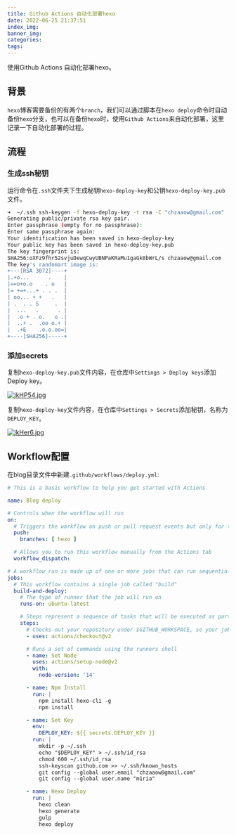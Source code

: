 ```yaml
---
title: Github Actions 自动化部署hexo
date: 2022-06-25 21:37:51
index_img:
banner_img:
categories:
tags:
---
```


使用Github Actions 自动化部署hexo。

<!-- more -->

## 背景

`hexo`博客需要备份的有两个`branch`，我们可以通过脚本在`hexo deploy`命令时自动备份`hexo`分支，也可以在备份`hexo`时，使用`Github Actions`来自动化部署，这里记录一下自动化部署的过程。



## 流程

### 生成ssh秘钥

运行命令在`.ssh`文件夹下生成秘钥`hexo-deploy-key`和公钥`hexo-deploy-key.pub`文件。

```bash
➜  ~/.ssh ssh-keygen -f hexo-deploy-key -t rsa -C "chzaaow@gmail.com"
Generating public/private rsa key pair.
Enter passphrase (empty for no passphrase):
Enter same passphrase again:
Your identification has been saved in hexo-deploy-key
Your public key has been saved in hexo-deploy-key.pub
The key fingerprint is:
SHA256:oXFz9fhr52svjuDewqCwyUBNPaKRaMu1gaGk8bWrL/s chzaaow@gmail.com
The key's randomart image is:
+---[RSA 3072]----+
|.+o...      .    |
|==o+o.o    . o   |
|= +=+...+ . . .  |
| oo... + +   .   |
| .  . . S     .  |
|  ...   .      . |
|  .o + . o.   o .|
|  ..+ .  .oo o.+ |
|  .+E    .o.o.oo=|
+----[SHA256]-----+

```



### 添加secrets

复制`hexo-deploy-key.pub`文件内容，在仓库中`Settings > Deploy keys`添加Deploy key。

[![jkHP54.jpg](https://s1.ax1x.com/2022/06/25/jkHP54.jpg)](https://imgtu.com/i/jkHP54)

复制`hexo-deploy-key`文件内容，在仓库中`Settings > Secrets`添加秘钥，名称为`DEPLOY_KEY`。

[![jkHer6.jpg](https://s1.ax1x.com/2022/06/25/jkHer6.jpg)](https://imgtu.com/i/jkHer6)

## Workflow配置

在blog目录文件中新建`.github/workflows/deploy.yml`:

```yaml
# This is a basic workflow to help you get started with Actions

name: Blog deploy

# Controls when the workflow will run
on:
  # Triggers the workflow on push or pull request events but only for the main branch
  push:
    branches: [ hexo ]

  # Allows you to run this workflow manually from the Actions tab
  workflow_dispatch:

# A workflow run is made up of one or more jobs that can run sequentially or in parallel
jobs:
  # This workflow contains a single job called "build"
  build-and-deploy:
    # The type of runner that the job will run on
    runs-on: ubuntu-latest

    # Steps represent a sequence of tasks that will be executed as part of the job
    steps:
      # Checks-out your repository under $GITHUB_WORKSPACE, so your job can access it
      - uses: actions/checkout@v2

      # Runs a set of commands using the runners shell
      - name: Set Node
        uses: actions/setup-node@v2
        with:
          node-version: '14'

      - name: Npm Install
        run: |
          npm install hexo-cli -g
          npm install

      - name: Set Key
        env:
          DEPLOY_KEY: ${{ secrets.DEPLOY_KEY }}
        run: |
          mkdir -p ~/.ssh
          echo "$DEPLOY_KEY" > ~/.ssh/id_rsa
          chmod 600 ~/.ssh/id_rsa
          ssh-keyscan github.com >> ~/.ssh/known_hosts
          git config --global user.email "chzaaow@gmail.com"
          git config --global user.name "m1ria"

      - name: Hexo Deploy
        run: |
          hexo clean
          hexo generate
          gulp
          hexo deploy
```

